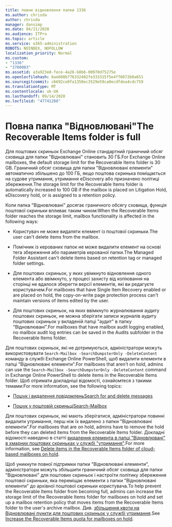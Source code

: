 ```yaml
---
title: повне відновлення папки 1336
ms.author: chrisda
author: chrisda
manager: dansimp
ms.date: 04/21/2020
ms.audience: ITPro
ms.topic: article
ms.service: o365-administration
ROBOTS: NOINDEX, NOFOLLOW
localization_priority: Normal
ms.custom:
- "1336"
- "3700003"
ms.assetid: a3a923e8-fece-4a26-b8b6-00970d75275e
ms.openlocfilehash: 6ae608b776332402fe333315f5e4ff6072b0a651
ms.sourcegitcommit: c6692ce0fa1358ec3529e59ca0ecdfdea4cdc759
ms.translationtype: MT
ms.contentlocale: uk-UA
ms.lasthandoff: 09/14/2020
ms.locfileid: "47741288"
---
```

# <a name="the-recoverable-items-folder-is-full"></a><span data-ttu-id="ff3f5-102">Повна папка "Відновлювані"</span><span class="sxs-lookup"><span data-stu-id="ff3f5-102">The Recoverable Items folder is full</span></span>

<span data-ttu-id="ff3f5-103">Для поштових скриньок Exchange Online стандартний граничний обсяг сховища для папки "Відновлювані" становить 30 ГБ.</span><span class="sxs-lookup"><span data-stu-id="ff3f5-103">For Exchange Online mailboxes, the default storage limit for the Recoverable Items folder is 30 GB.</span></span> <span data-ttu-id="ff3f5-104">Граничний обсяг сховища для папки "Відновлювані елементи" автоматично збільшено до 100 ГБ, якщо поштова скринька поміщається на судове утримання, утримання eDiscovery або призначено політиці збереження.</span><span class="sxs-lookup"><span data-stu-id="ff3f5-104">The storage limit for the Recoverable Items folder is automatically increased to 100 GB if the mailbox is placed on Litigation Hold, eDiscovery hold, or is assigned to a retention policy.</span></span>

<span data-ttu-id="ff3f5-105">Коли папка "Відновлювані" досягає граничного обсягу сховища, функція поштової скриньки впливає таким чином:</span><span class="sxs-lookup"><span data-stu-id="ff3f5-105">When the Recoverable Items folder reaches the storage limit, mailbox functionality is affected in the following ways:</span></span>

- <span data-ttu-id="ff3f5-106">Користувач не може видаляти елемент із поштової скриньки.</span><span class="sxs-lookup"><span data-stu-id="ff3f5-106">The user can't delete items from the mailbox.</span></span>

- <span data-ttu-id="ff3f5-107">Помічник із керованих папок не може видалити елемент на основі тега збереження або параметрів керованої папки.</span><span class="sxs-lookup"><span data-stu-id="ff3f5-107">The Managed Folder Assistant can't delete items based on retention tag or managed folder settings.</span></span>

- <span data-ttu-id="ff3f5-108">Для поштових скриньок, у яких увімкнуто відновлення одного елемента або ввімкнуто, у процесі захисту від копіювання на сторінці не вдалося зберегти версії елементів, які ви редагуєте користувачем.</span><span class="sxs-lookup"><span data-stu-id="ff3f5-108">For mailboxes that have Single Item Recovery enabled or are placed on hold, the copy-on-write page protection process can't maintain versions of items edited by the user.</span></span>

- <span data-ttu-id="ff3f5-109">Для поштових скриньок, на яких ввімкнуто журналювання аудиту поштових скриньок, не можна зберігати записи журналів аудиту поштових скриньок у вкладеній папці "аудит" в папку "Відновлювані".</span><span class="sxs-lookup"><span data-stu-id="ff3f5-109">For mailboxes that have mailbox audit logging enabled, no mailbox audit log entries can be saved in the Audits subfolder in the Recoverable Items folder.</span></span>

<span data-ttu-id="ff3f5-110">Для поштових скриньок, які не дотримуються, адміністратори можуть використовувати `Search-Mailbox -SearchDumpsterOnly -DeleteContent` команду в службі Exchange Online PowerShell, щоб видалити елементи в папці "Відновлювані елементи".</span><span class="sxs-lookup"><span data-stu-id="ff3f5-110">For mailboxes that aren't on hold, admins can use the `Search-Mailbox -SearchDumpsterOnly -DeleteContent` command in Exchange Online PowerShell to delete items in the Recoverable Items folder.</span></span> <span data-ttu-id="ff3f5-111">Щоб отримати докладніші відомості, ознайомтеся з такими темами:</span><span class="sxs-lookup"><span data-stu-id="ff3f5-111">For more information, see the following topics:</span></span>

- [<span data-ttu-id="ff3f5-112">Пошук і видалення повідомлень</span><span class="sxs-lookup"><span data-stu-id="ff3f5-112">Search for and delete messages</span></span>](https://docs.microsoft.com/microsoft-365/compliance/search-for-and-delete-messagesadmin-help)

- [<span data-ttu-id="ff3f5-113">Пошук у поштовій скриньці</span><span class="sxs-lookup"><span data-stu-id="ff3f5-113">Search-Mailbox</span></span>](https://docs.microsoft.com/powershell/module/exchange/mailboxes/Search-Mailbox)

<span data-ttu-id="ff3f5-114">Для поштових скриньок, які мають зберігатися, адміністратори повинні видалити утримання, перш ніж їх видалено з папки "Відновлювані елементи".</span><span class="sxs-lookup"><span data-stu-id="ff3f5-114">For mailboxes that are on hold, admins have to remove the hold before they can deleted items from the Recoverable Items folder.</span></span> <span data-ttu-id="ff3f5-115">Докладні відомості наведено в статті [видалення елемента в папці "Відновлювані" в хмарних поштових скриньках у службі "утримання"](https://docs.microsoft.com/microsoft-365/compliance/delete-items-in-the-recoverable-items-folder-of-mailboxes-on-hold).</span><span class="sxs-lookup"><span data-stu-id="ff3f5-115">For more information, see [Delete items in the Recoverable Items folder of cloud-based mailboxes on hold](https://docs.microsoft.com/microsoft-365/compliance/delete-items-in-the-recoverable-items-folder-of-mailboxes-on-hold).</span></span>

<span data-ttu-id="ff3f5-116">Щоб уникнути повної підтримки папки "Відновлювані елементи", адміністратори можуть збільшити граничний обсяг сховища для папки "Відновлювані" для поштових скриньок і настроїти політику збереження поштової скриньки, яка переміщає елементи з папки "Відновлювані елементи" до архівної поштової скриньки користувача.</span><span class="sxs-lookup"><span data-stu-id="ff3f5-116">To help prevent the Recoverable Items folder from becoming full, admins can increase the storage limit of the Recoverable Items folder for mailboxes on hold and set up a mailbox retention policy that moves items from the Recoverable Items folder to the user's archive mailbox.</span></span> <span data-ttu-id="ff3f5-117">Див. [збільшення квоти на Відновлювані пункти для поштових скриньок у службі утримання](https://docs.microsoft.com/microsoft-365/compliance/increase-the-recoverable-quota-for-mailboxes-on-hold).</span><span class="sxs-lookup"><span data-stu-id="ff3f5-117">See [Increase the Recoverable Items quota for mailboxes on hold](https://docs.microsoft.com/microsoft-365/compliance/increase-the-recoverable-quota-for-mailboxes-on-hold).</span></span>
